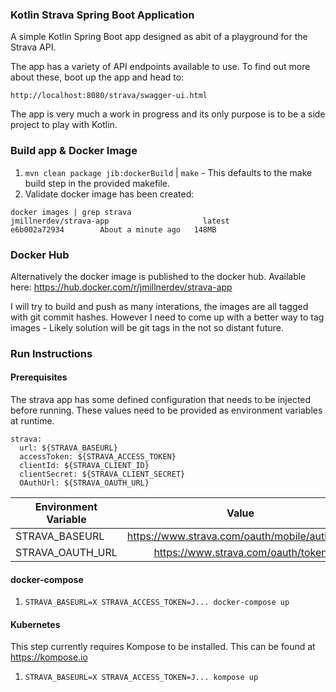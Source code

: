 ### Kotlin Strava Spring Boot Application
A simple Kotlin Spring Boot app designed as abit of a playground for the Strava API.

The app has a variety of API endpoints available to use. To find out more about these, boot up the app and head to:

`http://localhost:8080/strava/swagger-ui.html`

The app is very much a work in progress and its only purpose is to be a side project to play with Kotlin.

### Build app & Docker Image

1. `mvn clean package jib:dockerBuild` | `make` - This defaults to the make build step in the provided makefile.
2. Validate docker image has been created:

````
docker images | grep strava
jmillnerdev/strava-app                     latest              e6b002a72934        About a minute ago   148MB
````

### Docker Hub
Alternatively the docker image is published to the docker hub. Available here: https://hub.docker.com/r/jmillnerdev/strava-app

I will try to build and push as many interations, the images are all tagged with git commit hashes. However I need to come up with a better way to tag images - Likely solution will be git tags in the not so distant future. 


### Run Instructions

#### Prerequisites 

The strava app has some defined configuration that needs to be injected before running. These values need to be provided as environment variables at runtime.

````
strava:
  url: ${STRAVA_BASEURL}
  accessToken: ${STRAVA_ACCESS_TOKEN}
  clientId: ${STRAVA_CLIENT_ID}
  clientSecret: ${STRAVA_CLIENT_SECRET}
  OAuthUrl: ${STRAVA_OAUTH_URL}
````

| Environment Variable         | Value                                          | 
| -----------------------------|:----------------------------------------------:| 
| STRAVA_BASEURL               | https://www.strava.com/oauth/mobile/authorize  |
| STRAVA_OAUTH_URL             | https://www.strava.com/oauth/token             |

#### docker-compose

1. `STRAVA_BASEURL=X STRAVA_ACCESS_TOKEN=J... docker-compose up`

#### Kubernetes
This step currently requires Kompose to be installed. This can be found at https://kompose.io

1. `STRAVA_BASEURL=X STRAVA_ACCESS_TOKEN=J... kompose up`
